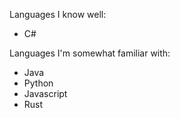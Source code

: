 Languages I know well:

- C#

Languages I'm somewhat familiar with:

- Java
- Python
- Javascript
- Rust

